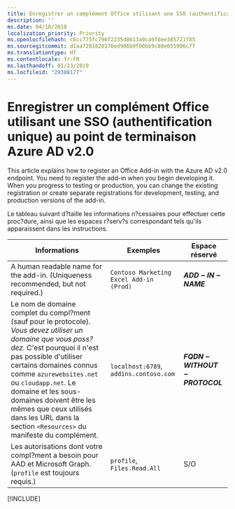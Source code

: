 ```yaml
---
title: Enregistrer un complément Office utilisant une SSO (authentification unique) au point de terminaison Azure AD v2.0
description: ''
ms.date: 04/10/2018
localization_priority: Priority
ms.openlocfilehash: c6cc775fc796f2235d8613a9ca9f6ee385721f85
ms.sourcegitcommit: d1aa7201820176ed986b9f00bb9c88e055906c77
ms.translationtype: HT
ms.contentlocale: fr-FR
ms.lasthandoff: 01/23/2019
ms.locfileid: "29388177"
---
```

# <a name="register-an-office-add-in-that-uses-sso-with-the-azure-ad-v20-endpoint"></a>Enregistrer un complément Office utilisant une SSO (authentification unique) au point de terminaison Azure AD v2.0

This article explains how to register an Office Add-in with the Azure AD v2.0 endpoint. You need to register the add-in when you begin developing it. When you progress to testing or production, you can change the existing registration or create separate registrations for development, testing, and production versions of the add-in.

Le tableau suivant d?taille les informations n?cessaires pour effectuer cette proc?dure, ainsi que les espaces r?serv?s correspondant tels qu'ils apparaissent dans les instructions. 

|Informations  |Exemples  |Espace réservé  |
|---------|---------|---------|
|A human readable name for the add-in. (Uniqueness recommended, but not required.)    |`Contoso Marketing Excel Add-in (Prod)`        |**$ADD-IN-NAME$**         |
|Le nom de domaine complet du compl?ment (sauf pour le protocole). *Vous devez utiliser un domaine que vous poss?dez.* C'est pourquoi il n'est pas possible d'utiliser certains domaines connus comme `azurewebsites.net` ou `cloudapp.net`. Le domaine et les sous-domaines doivent être les mêmes que ceux utilisés dans les URL dans la section `<Resources>` du manifeste du complément.  |`localhost:6789`, `addins.contoso.com`         |**$FQDN-WITHOUT-PROTOCOL$**         |
|Les autorisations dont votre compl?ment a besoin pour AAD et Microsoft Graph. (`profile` est toujours requis.)    |`profile`, `Files.Read.All`         |S/O         |

[!INCLUDE[](../includes/register-sso-add-in-aad-v2-include.md)]
